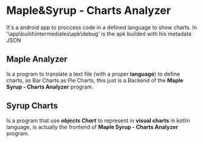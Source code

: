 # Maple&Syrup - Charts Analyzer

It's a android app to proccess code in a defined language to show charts.
In '\app\build\intermediates\apk\debug' is the apk builded with his metadata JSON

## Maple Analyzer

Is a program to translate a text file (with a proper **language**) to define charts, as Bar Charts as Pie Charts,
this just is a Backend of the **Maple Syrup - Charts Analyzer** program.

## Syrup Charts

Is a program that use ***objects Chart*** to represent in **visual charts** in kotlin language, is actually the
frontend of **Maple Syrup - Charts Analyzer** program.
